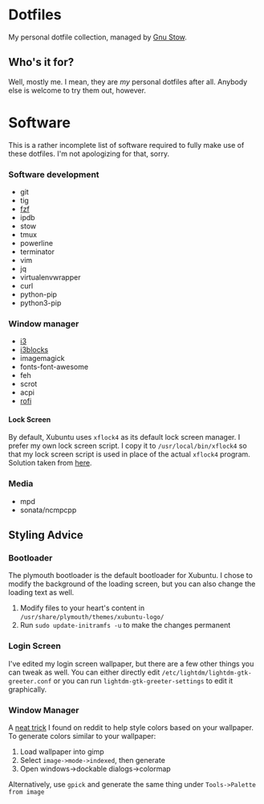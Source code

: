 # Dotfiles
My personal dotfile collection, managed by [Gnu
Stow](https://www.gnu.org/software/stow/).

## Who's it for?
Well, mostly me. I mean, they are *my* personal dotfiles after all. Anybody
else is welcome to try them out, however.

# Software
This is a rather incomplete list of software required to fully make use of
these dotfiles. I'm not apologizing for that, sorry.

### Software development
* git
* tig
* [fzf](https://github.com/junegunn/fzf)
* ipdb
* stow
* tmux
* powerline
* terminator
* vim
* jq
* virtualenvwrapper
* curl
* python-pip
* python3-pip

### Window manager
* [i3](https://i3wm.org)
* [i3blocks](https://github.com/vivien/i3blocks)
* imagemagick
* fonts-font-awesome
* feh
* scrot
* acpi
* [rofi](https://davedavenport.github.io/rofi/)

#### Lock Screen
By default, Xubuntu uses `xflock4` as its default lock screen manager. I prefer
my own lock screen script. I copy it to `/usr/local/bin/xflock4` so that my
lock screen script is used in place of the actual `xflock4` program. Solution
taken from [here](https://ubuntuforums.org/showthread.php?t=1107843).

### Media
* mpd
* sonata/ncmpcpp

## Styling Advice
### Bootloader
The plymouth bootloader is the default bootloader for Xubuntu. I chose to
modify the background of the loading screen, but you can also change the
loading text as well.

1. Modify files to your heart's content in
   `/usr/share/plymouth/themes/xubuntu-logo/`
1. Run `sudo update-initramfs -u` to make the changes permanent

### Login Screen
I've edited my login screen wallpaper, but there are a few other things you can
tweak as well. You can either directly edit
`/etc/lightdm/lightdm-gtk-greeter.conf` or you can run
`lightdm-gtk-greeter-settings` to edit it graphically.

### Window Manager
A [neat
trick](https://www.reddit.com/r/unixporn/comments/5dq79a/how_to_create_a_pallet_from_your_wallpaper/)
I found on reddit to help style colors based on your wallpaper. To generate
colors similar to your wallpaper:

1. Load wallpaper into gimp
1. Select `image->mode->indexed`, then generate
1. Open windows->dockable dialogs->colormap

Alternatively, use `gpick` and generate the same thing under
`Tools->Palette from image`
